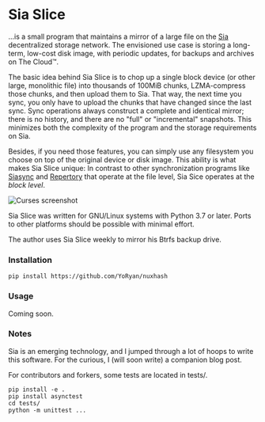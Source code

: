 # Sia Slice

...is a small program that maintains a mirror of a large file on the
[Sia](https://sia.tech) decentralized storage network. The envisioned use case
is storing a long-term, low-cost disk image, with periodic updates, for backups
and archives on The Cloud™.

The basic idea behind Sia Slice is to chop up a single block device (or other
large, monolithic file) into thousands of 100MiB chunks, LZMA-compress those
chunks, and then upload them to Sia. That way, the next time you sync, you only
have to upload the chunks that have changed since the last sync. Sync operations
always construct a complete and identical mirror; there is no history, and there
are no "full" or "incremental" snapshots. This minimizes both the complexity of
the program and the storage requirements on Sia.

Besides, if you need those features, you can simply use any filesystem you
choose on top of the original device or disk image. This ability is what makes
Sia Slice unique: In contrast to other synchronization programs like
[Siasync](https://github.com/tbenz9/siasync) and
[Repertory](https://bitbucket.org/blockstorage/repertory/src/master/) that
operate at the file level, Sia Sice operates at the *block level*.

![Curses screenshot](https://raw.githubusercontent.com/wiki/YoRyan/sia-slice/transfer-screen.png)

Sia Slice was written for GNU/Linux systems with Python 3.7 or later. Ports to
other platforms should be possible with minimal effort.

The author uses Sia Slice weekly to mirror his Btrfs backup drive.

### Installation

```
pip install https://github.com/YoRyan/nuxhash
```

### Usage

Coming soon.

### Notes

Sia is an emerging technology, and I jumped through a lot of hoops to write this
software. For the curious, I (will soon write) a companion blog post.

For contributors and forkers, some tests are located in tests/.
```
pip install -e .
pip install asynctest
cd tests/
python -m unittest ...
```
